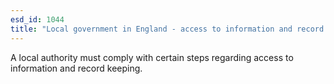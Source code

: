 ```yaml
---
esd_id: 1044
title: "Local government in England - access to information and record keeping"
---
```


A local authority must comply with certain steps regarding access to information and record keeping.

